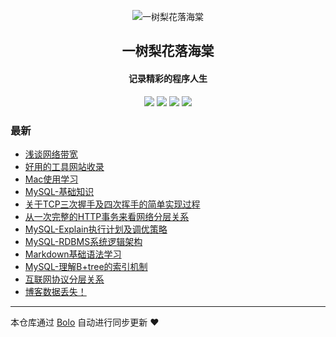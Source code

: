 <p align="center"><img alt="一树梨花落海棠" src="https://cdn.zhangfeibiao.com/wp-content/uploads/2018/10/微信图片_20181023111351.jpg"></p><h2 align="center">
一树梨花落海棠
</h2>

<h4 align="center">记录精彩的程序人生</h4>
<p align="center"><a title="一树梨花落海棠" target="_blank" href="https://github.com/zhangfeibiao/bolo-blog"><img src="https://img.shields.io/github/last-commit/zhangfeibiao/bolo-blog.svg?style=flat-square&color=FF9900"></a>
<a title="GitHub repo size in bytes" target="_blank" href="https://github.com/zhangfeibiao/bolo-blog"><img src="https://img.shields.io/github/repo-size/zhangfeibiao/bolo-blog.svg?style=flat-square"></a>
<a title="Bolo Version" target="_blank" href="https://github.com/adlered/bolo-solo"><img src="https://img.shields.io/badge/bolo-v2.0 稳定版-f1e05a.svg?style=flat-square&color=blueviolet"></a>
<a title="Hits" target="_blank" href="https://github.com/88250/hits"><img src="https://hits.b3log.org/zhangfeibiao/bolo-blog.svg"></a></p>

### 最新
* [浅谈网络带宽](HTTPS://blog.zhangfeibiao.com/articles/2020/08/22/1598104178377.html)
* [好用的工具网站收录](HTTPS://blog.zhangfeibiao.com/toolSites)
* [Mac使用学习](HTTPS://blog.zhangfeibiao.com/1593959772687.html)
* [MySQL-基础知识](HTTPS://blog.zhangfeibiao.com/1593949777404.html)
* [关于TCP三次握手及四次挥手的简单实现过程](HTTPS://blog.zhangfeibiao.com/1593945016007.html)
* [从一次完整的HTTP事务来看网络分层关系](HTTPS://blog.zhangfeibiao.com/1593944291815.html)
* [MySQL-Explain执行计划及调优策略](HTTPS://blog.zhangfeibiao.com/593928128028.html)
* [MySQL-RDBMS系统逻辑架构](HTTPS://blog.zhangfeibiao.com/1593860013350.html)
* [Markdown基础语法学习](HTTPS://blog.zhangfeibiao.com/1593851867749.html)
* [MySQL-理解B+tree的索引机制](HTTPS://blog.zhangfeibiao.com/1593851663949.html)
* [互联网协议分层关系](HTTPS://blog.zhangfeibiao.com/1575995062860.html)
* [博客数据丢失！](HTTPS://blog.zhangfeibiao.com/hello-solo)

---

本仓库通过 [Bolo](https://github.com/adlered/bolo-solo) 自动进行同步更新 ❤️ 